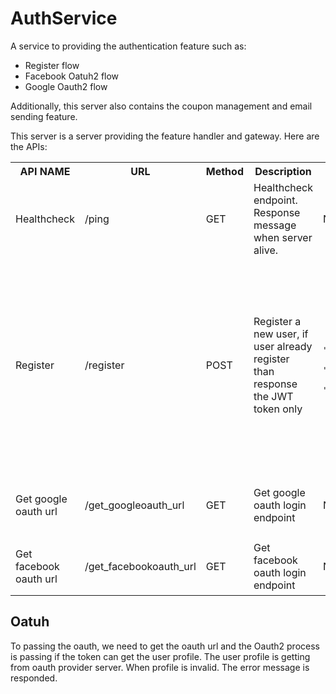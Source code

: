 # AuthService
A service to providing the authentication feature such as:

- Register flow
- Facebook Oatuh2 flow
- Google Oauth2 flow

Additionally, this server also contains the coupon management and email sending feature.

This server is a server providing the feature handler and gateway. Here are the APIs:

<table>
<tr>
  <th>API NAME</th>
  <th>URL</th>
  <th>Method</th>
  <th>Description</th>
  <th>Request</th>
  <th>Response</th>
</tr>
<tr>
  <td>Healthcheck</td>
  <td>/ping</td>
  <td>GET</td>
  <td>Healthcheck endpoint. Response message when server alive.</td>
  <td>N/A</td>
  <td>200: 
  <code>{"message": "pong"}`</code></td>
</tr>
<tr>
  <td>Register</td>
  <td>/register</td>
  <td>POST</td>
  <td>Register a new user, if user already register than response the JWT token only</td>
  <td>
    <code>
    {
      "username": "Lucas",
      "email": "chucobo5219@gmail.com",
      "password": "klasdfjvier123"
    }
    </code>
  </td>
  <td>
  200:
  <code>
    {
        "Token": "eyJhbGciOiJIUzI1NiIsInR5cCI6IkpXVCJ9.eyJVc2VybmFtZSI6Ikx1Y2FzIiwiZXhwIjoxNTg3NTcxNDYzfQ.KxKRNYmS6Q-07JZNIpNYNyjXJ9p1l6bacBAcp94zPDc"
    }
  </code><br>
  502:
    <code>
    {
      "error": "Username is require in request body"
    }
    </code><br>
  502:
    <code>
    {
      "error": "the password should contains at lease 8 charactor"
    }
    </code><br>
  502:
    <code>
    {
      "error": "incorrect email ex: 1234@domain.com current input:chucobo5219gmail.com"
    }
    </code><br>
  </td>
  </tr>
  <tr>
    <td>Get google oauth url</td>
    <td>/get_googleoauth_url</td>
    <td>GET</td>
    <td>Get google oauth login endpoint</td>
    <td>N/A</td>
    <td>200: 
    <code>
    {
    "url": "https://accounts.google.com/o/oauth2/auth?client_id=253768931865-or5h985g6ftkljaeqd8obveq2eod4a2i.apps.googleusercontent.com&redirect_uri=https%3A%2F%2Famazingtalker.herokuapp.com%2Fgoogleoauth&response_type=code&scope=https%3A%2F%2Fwww.googleapis.com%2Fauth%2Fuserinfo.email+https%3A%2F%2Fwww.googleapis.com%2Fauth%2Fuserinfo.profile&state=state"
}
    </code></td>
  </tr>
  <tr>
    <td>Get facebook oauth url</td>
    <td>/get_facebookoauth_url</td>
    <td>GET</td>
    <td>Get facebook oauth login endpoint</td>
    <td>N/A</td>
    <td>200: 
    <code>
{
    "url": "https://www.facebook.com/v3.2/dialog/oauth?client_id=3043148599098072&redirect_uri=https%3A%2F%2Famazingtalker.herokuapp.com%2Ffacebookoauth&response_type=code&scope=public_profile+email&state=state"
}
    </code></td>
</table>

## Oatuh
To passing the oauth, we need to get the oauth url and the Oauth2 process is passing if the token can get the user profile. The user profile is getting from oauth provider server. When profile is invalid. The error message is responded.
